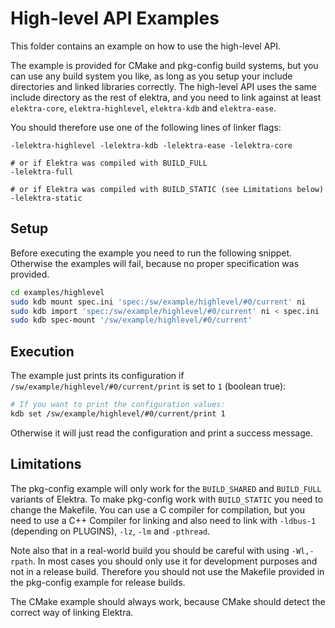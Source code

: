 # High-level API Examples

This folder contains an example on how to use the high-level API.

The example is provided for CMake and pkg-config build systems, but you can use any build system you like, as long as you setup
your include directories and linked libraries correctly. The high-level API uses the same include directory as the rest of elektra,
and you need to link against at least `elektra-core`, `elektra-highlevel`, `elektra-kdb` and `elektra-ease`.

You should therefore use one of the following lines of linker flags:

```
-lelektra-highlevel -lelektra-kdb -lelektra-ease -lelektra-core

# or if Elektra was compiled with BUILD_FULL
-lelektra-full

# or if Elektra was compiled with BUILD_STATIC (see Limitations below)
-lelektra-static
```

## Setup

Before executing the example you need to run the following snippet. Otherwise the examples will fail, because no proper specification
was provided.

```sh
cd examples/highlevel
sudo kdb mount spec.ini 'spec:/sw/example/highlevel/#0/current' ni
sudo kdb import 'spec:/sw/example/highlevel/#0/current' ni < spec.ini
sudo kdb spec-mount '/sw/example/highlevel/#0/current'
```

## Execution

The example just prints its configuration if `/sw/example/highlevel/#0/current/print` is set to `1` (boolean true):

```sh
# If you want to print the configuration values:
kdb set /sw/example/highlevel/#0/current/print 1
```

Otherwise it will just read the configuration and print a success message.

## Limitations

The pkg-config example will only work for the `BUILD_SHARED` and `BUILD_FULL` variants of Elektra.
To make pkg-config work with `BUILD_STATIC` you need to change the Makefile. You can use a C compiler for compilation, but you need to
use a C++ Compiler for linking and also need to link with `-ldbus-1` (depending on PLUGINS), `-lz`, `-lm` and `-pthread`.

Note also that in a real-world build you should be careful with using `-Wl,-rpath`. In most cases you should only use it for development
purposes and not in a release build. Therefore you should not use the Makefile provided in the pkg-config example for release builds.

The CMake example should always work, because CMake should detect the correct way of linking Elektra.

